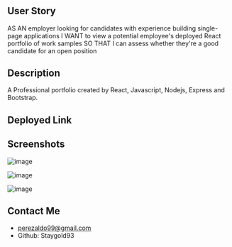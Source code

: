 #
## User Story 
AS AN employer looking for candidates with experience building single-page applications
I WANT to view a potential employee's deployed React portfolio of work samples
SO THAT I can assess whether they're a good candidate for an open position


## Description 
A Professional portfolio created by React, Javascript, Nodejs, Express and Bootstrap. 

## Deployed Link


## Screenshots 
![image](https://user-images.githubusercontent.com/112224915/227688768-80375ab0-6af4-49a9-b7ba-2a03e54fd5a8.png)

![image](https://user-images.githubusercontent.com/112224915/227688869-502c65f1-6c07-4bc1-a167-9ec507a3fb54.png)

![image](https://user-images.githubusercontent.com/112224915/227688921-6a4a8c71-df5e-4ba6-b4e9-78a1556d53af.png)


## Contact Me 
* perezaldo99@gmail.com 
* Github: Staygold93


